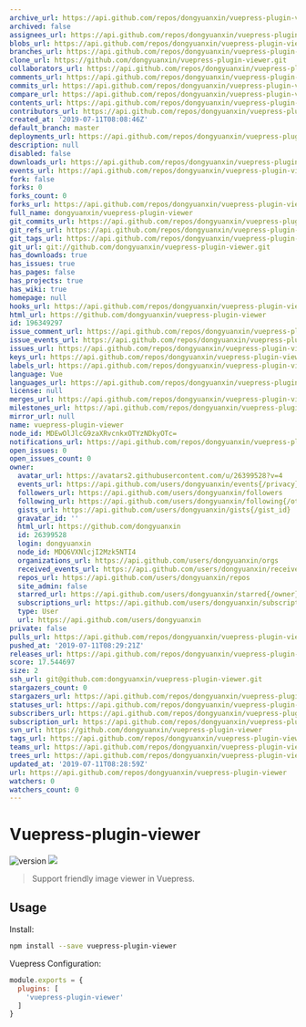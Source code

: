 ```yaml
---
archive_url: https://api.github.com/repos/dongyuanxin/vuepress-plugin-viewer/{archive_format}{/ref}
archived: false
assignees_url: https://api.github.com/repos/dongyuanxin/vuepress-plugin-viewer/assignees{/user}
blobs_url: https://api.github.com/repos/dongyuanxin/vuepress-plugin-viewer/git/blobs{/sha}
branches_url: https://api.github.com/repos/dongyuanxin/vuepress-plugin-viewer/branches{/branch}
clone_url: https://github.com/dongyuanxin/vuepress-plugin-viewer.git
collaborators_url: https://api.github.com/repos/dongyuanxin/vuepress-plugin-viewer/collaborators{/collaborator}
comments_url: https://api.github.com/repos/dongyuanxin/vuepress-plugin-viewer/comments{/number}
commits_url: https://api.github.com/repos/dongyuanxin/vuepress-plugin-viewer/commits{/sha}
compare_url: https://api.github.com/repos/dongyuanxin/vuepress-plugin-viewer/compare/{base}...{head}
contents_url: https://api.github.com/repos/dongyuanxin/vuepress-plugin-viewer/contents/{+path}
contributors_url: https://api.github.com/repos/dongyuanxin/vuepress-plugin-viewer/contributors
created_at: '2019-07-11T08:08:46Z'
default_branch: master
deployments_url: https://api.github.com/repos/dongyuanxin/vuepress-plugin-viewer/deployments
description: null
disabled: false
downloads_url: https://api.github.com/repos/dongyuanxin/vuepress-plugin-viewer/downloads
events_url: https://api.github.com/repos/dongyuanxin/vuepress-plugin-viewer/events
fork: false
forks: 0
forks_count: 0
forks_url: https://api.github.com/repos/dongyuanxin/vuepress-plugin-viewer/forks
full_name: dongyuanxin/vuepress-plugin-viewer
git_commits_url: https://api.github.com/repos/dongyuanxin/vuepress-plugin-viewer/git/commits{/sha}
git_refs_url: https://api.github.com/repos/dongyuanxin/vuepress-plugin-viewer/git/refs{/sha}
git_tags_url: https://api.github.com/repos/dongyuanxin/vuepress-plugin-viewer/git/tags{/sha}
git_url: git://github.com/dongyuanxin/vuepress-plugin-viewer.git
has_downloads: true
has_issues: true
has_pages: false
has_projects: true
has_wiki: true
homepage: null
hooks_url: https://api.github.com/repos/dongyuanxin/vuepress-plugin-viewer/hooks
html_url: https://github.com/dongyuanxin/vuepress-plugin-viewer
id: 196349297
issue_comment_url: https://api.github.com/repos/dongyuanxin/vuepress-plugin-viewer/issues/comments{/number}
issue_events_url: https://api.github.com/repos/dongyuanxin/vuepress-plugin-viewer/issues/events{/number}
issues_url: https://api.github.com/repos/dongyuanxin/vuepress-plugin-viewer/issues{/number}
keys_url: https://api.github.com/repos/dongyuanxin/vuepress-plugin-viewer/keys{/key_id}
labels_url: https://api.github.com/repos/dongyuanxin/vuepress-plugin-viewer/labels{/name}
language: Vue
languages_url: https://api.github.com/repos/dongyuanxin/vuepress-plugin-viewer/languages
license: null
merges_url: https://api.github.com/repos/dongyuanxin/vuepress-plugin-viewer/merges
milestones_url: https://api.github.com/repos/dongyuanxin/vuepress-plugin-viewer/milestones{/number}
mirror_url: null
name: vuepress-plugin-viewer
node_id: MDEwOlJlcG9zaXRvcnkxOTYzNDkyOTc=
notifications_url: https://api.github.com/repos/dongyuanxin/vuepress-plugin-viewer/notifications{?since,all,participating}
open_issues: 0
open_issues_count: 0
owner:
  avatar_url: https://avatars2.githubusercontent.com/u/26399528?v=4
  events_url: https://api.github.com/users/dongyuanxin/events{/privacy}
  followers_url: https://api.github.com/users/dongyuanxin/followers
  following_url: https://api.github.com/users/dongyuanxin/following{/other_user}
  gists_url: https://api.github.com/users/dongyuanxin/gists{/gist_id}
  gravatar_id: ''
  html_url: https://github.com/dongyuanxin
  id: 26399528
  login: dongyuanxin
  node_id: MDQ6VXNlcjI2Mzk5NTI4
  organizations_url: https://api.github.com/users/dongyuanxin/orgs
  received_events_url: https://api.github.com/users/dongyuanxin/received_events
  repos_url: https://api.github.com/users/dongyuanxin/repos
  site_admin: false
  starred_url: https://api.github.com/users/dongyuanxin/starred{/owner}{/repo}
  subscriptions_url: https://api.github.com/users/dongyuanxin/subscriptions
  type: User
  url: https://api.github.com/users/dongyuanxin
private: false
pulls_url: https://api.github.com/repos/dongyuanxin/vuepress-plugin-viewer/pulls{/number}
pushed_at: '2019-07-11T08:29:21Z'
releases_url: https://api.github.com/repos/dongyuanxin/vuepress-plugin-viewer/releases{/id}
score: 17.544697
size: 2
ssh_url: git@github.com:dongyuanxin/vuepress-plugin-viewer.git
stargazers_count: 0
stargazers_url: https://api.github.com/repos/dongyuanxin/vuepress-plugin-viewer/stargazers
statuses_url: https://api.github.com/repos/dongyuanxin/vuepress-plugin-viewer/statuses/{sha}
subscribers_url: https://api.github.com/repos/dongyuanxin/vuepress-plugin-viewer/subscribers
subscription_url: https://api.github.com/repos/dongyuanxin/vuepress-plugin-viewer/subscription
svn_url: https://github.com/dongyuanxin/vuepress-plugin-viewer
tags_url: https://api.github.com/repos/dongyuanxin/vuepress-plugin-viewer/tags
teams_url: https://api.github.com/repos/dongyuanxin/vuepress-plugin-viewer/teams
trees_url: https://api.github.com/repos/dongyuanxin/vuepress-plugin-viewer/git/trees{/sha}
updated_at: '2019-07-11T08:28:59Z'
url: https://api.github.com/repos/dongyuanxin/vuepress-plugin-viewer
watchers: 0
watchers_count: 0
---
```


# Vuepress-plugin-viewer

![version](https://img.shields.io/github/release/dongyuanxin/vuepress-plugin-viewer.svg?style=flat-square)
![](https://img.shields.io/npm/dm/vuepress-plugin-viewer.svg?style=flat-square)

> Support friendly image viewer in Vuepress.

## Usage 

Install:

```sh
npm install --save vuepress-plugin-viewer
```

Vuepress Configuration:

```javascript
module.exports = {
  plugins: [
    'vuepress-plugin-viewer'
  ]
}
```